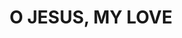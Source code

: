 ---
capo: 0
id: 0
lang: en-us
page: '279'
step: ele
subtitle: ''
tags:
- var
title: O JESUS, MY LOVE
---